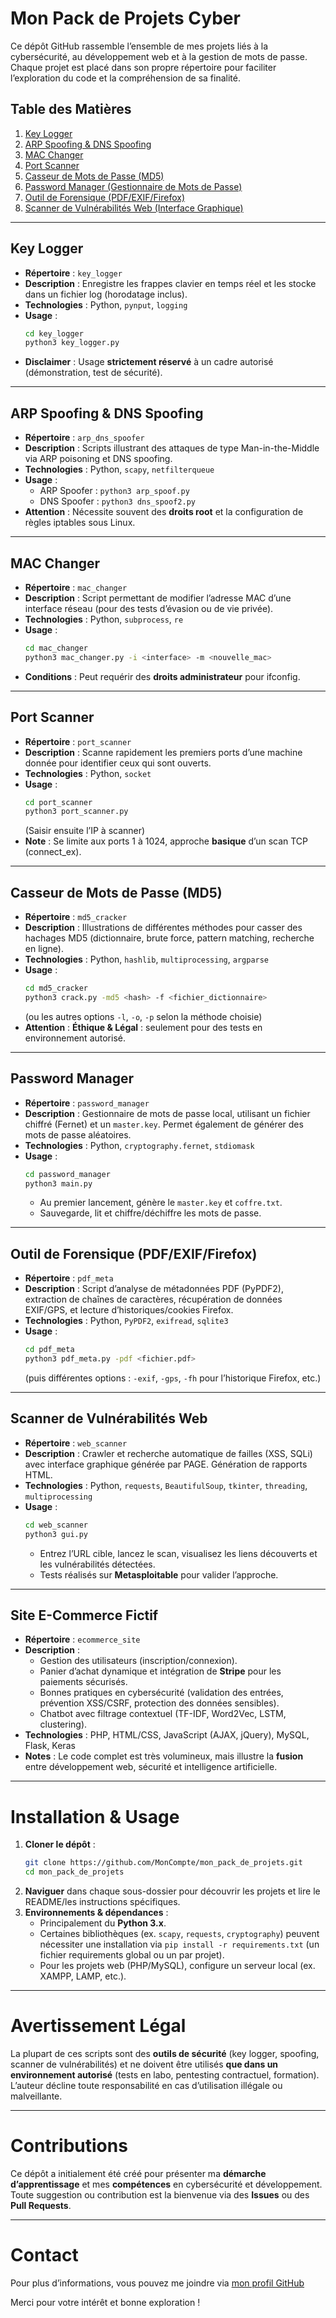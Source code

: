 # Mon Pack de Projets Cyber

Ce dépôt GitHub rassemble l’ensemble de mes projets liés à la cybersécurité, au développement web et à la gestion de mots de passe. Chaque projet est placé dans son propre répertoire pour faciliter l’exploration du code et la compréhension de sa finalité.

## Table des Matières
1. [Key Logger](#key-logger)  
2. [ARP Spoofing & DNS Spoofing](#arp-spoofing--dns-spoofing)  
3. [MAC Changer](#mac-changer)  
4. [Port Scanner](#port-scanner)  
5. [Casseur de Mots de Passe (MD5)](#casseur-de-mots-de-passe-md5)  
6. [Password Manager (Gestionnaire de Mots de Passe)](#password-manager)  
7. [Outil de Forensique (PDF/EXIF/Firefox)](#outil-de-forensique)  
8. [Scanner de Vulnérabilités Web (Interface Graphique)](#scanner-de-vulnérabilités-web)  

---

## Key Logger
- **Répertoire** : `key_logger`
- **Description** : Enregistre les frappes clavier en temps réel et les stocke dans un fichier log (horodatage inclus).
- **Technologies** : Python, `pynput`, `logging`
- **Usage** : 
  ```bash
  cd key_logger
  python3 key_logger.py
  ```
- **Disclaimer** : Usage **strictement réservé** à un cadre autorisé (démonstration, test de sécurité).

---

## ARP Spoofing & DNS Spoofing
- **Répertoire** : `arp_dns_spoofer`
- **Description** : Scripts illustrant des attaques de type Man-in-the-Middle via ARP poisoning et DNS spoofing.
- **Technologies** : Python, `scapy`, `netfilterqueue`
- **Usage** :
  - ARP Spoofer : `python3 arp_spoof.py`
  - DNS Spoofer : `python3 dns_spoof2.py`
- **Attention** : Nécessite souvent des **droits root** et la configuration de règles iptables sous Linux.

---

## MAC Changer
- **Répertoire** : `mac_changer`
- **Description** : Script permettant de modifier l’adresse MAC d’une interface réseau (pour des tests d’évasion ou de vie privée).
- **Technologies** : Python, `subprocess`, `re`
- **Usage** :
  ```bash
  cd mac_changer
  python3 mac_changer.py -i <interface> -m <nouvelle_mac>
  ```
- **Conditions** : Peut requérir des **droits administrateur** pour ifconfig.

---

## Port Scanner
- **Répertoire** : `port_scanner`
- **Description** : Scanne rapidement les premiers ports d’une machine donnée pour identifier ceux qui sont ouverts.
- **Technologies** : Python, `socket`
- **Usage** : 
  ```bash
  cd port_scanner
  python3 port_scanner.py
  ```
  (Saisir ensuite l’IP à scanner)
- **Note** : Se limite aux ports 1 à 1024, approche **basique** d’un scan TCP (connect_ex).

---

## Casseur de Mots de Passe (MD5)
- **Répertoire** : `md5_cracker`
- **Description** : Illustrations de différentes méthodes pour casser des hachages MD5 (dictionnaire, brute force, pattern matching, recherche en ligne).
- **Technologies** : Python, `hashlib`, `multiprocessing`, `argparse`
- **Usage** : 
  ```bash
  cd md5_cracker
  python3 crack.py -md5 <hash> -f <fichier_dictionnaire>
  ```
  (ou les autres options `-l`, `-o`, `-p` selon la méthode choisie)
- **Attention** : **Éthique & Légal** : seulement pour des tests en environnement autorisé.

---

## Password Manager
- **Répertoire** : `password_manager`
- **Description** : Gestionnaire de mots de passe local, utilisant un fichier chiffré (Fernet) et un `master.key`. Permet également de générer des mots de passe aléatoires.
- **Technologies** : Python, `cryptography.fernet`, `stdiomask`
- **Usage** : 
  ```bash
  cd password_manager
  python3 main.py
  ```
  - Au premier lancement, génère le `master.key` et `coffre.txt`.
  - Sauvegarde, lit et chiffre/déchiffre les mots de passe.

---

## Outil de Forensique (PDF/EXIF/Firefox)
- **Répertoire** : `pdf_meta`
- **Description** : Script d’analyse de métadonnées PDF (PyPDF2), extraction de chaînes de caractères, récupération de données EXIF/GPS, et lecture d’historiques/cookies Firefox.
- **Technologies** : Python, `PyPDF2`, `exifread`, `sqlite3`
- **Usage** : 
  ```bash
  cd pdf_meta
  python3 pdf_meta.py -pdf <fichier.pdf>
  ```
  (puis différentes options : `-exif`, `-gps`, `-fh` pour l’historique Firefox, etc.)

---

## Scanner de Vulnérabilités Web
- **Répertoire** : `web_scanner`
- **Description** : Crawler et recherche automatique de failles (XSS, SQLi) avec interface graphique générée par PAGE. Génération de rapports HTML.
- **Technologies** : Python, `requests`, `BeautifulSoup`, `tkinter`, `threading`, `multiprocessing`
- **Usage** :
  ```bash
  cd web_scanner
  python3 gui.py
  ```
  - Entrez l’URL cible, lancez le scan, visualisez les liens découverts et les vulnérabilités détectées.
  - Tests réalisés sur **Metasploitable** pour valider l’approche.

---

## Site E-Commerce Fictif
- **Répertoire** : `ecommerce_site`
- **Description** :  
  - Gestion des utilisateurs (inscription/connexion).  
  - Panier d’achat dynamique et intégration de **Stripe** pour les paiements sécurisés.  
  - Bonnes pratiques en cybersécurité (validation des entrées, prévention XSS/CSRF, protection des données sensibles).  
  - Chatbot avec filtrage contextuel (TF-IDF, Word2Vec, LSTM, clustering).  
- **Technologies** : PHP, HTML/CSS, JavaScript (AJAX, jQuery), MySQL, Flask, Keras
- **Notes** : Le code complet est très volumineux, mais illustre la **fusion** entre développement web, sécurité et intelligence artificielle.

---

# Installation & Usage

1. **Cloner le dépôt** :
   ```bash
   git clone https://github.com/MonCompte/mon_pack_de_projets.git
   cd mon_pack_de_projets
   ```
2. **Naviguer** dans chaque sous-dossier pour découvrir les projets et lire le README/les instructions spécifiques.
3. **Environnements & dépendances** :  
   - Principalement du **Python 3.x**.  
   - Certaines bibliothèques (ex. `scapy`, `requests`, `cryptography`) peuvent nécessiter une installation via `pip install -r requirements.txt` (un fichier requirements global ou un par projet).  
   - Pour les projets web (PHP/MySQL), configure un serveur local (ex. XAMPP, LAMP, etc.).

---

# Avertissement Légal

La plupart de ces scripts sont des **outils de sécurité** (key logger, spoofing, scanner de vulnérabilités) et ne doivent être utilisés **que dans un environnement autorisé** (tests en labo, pentesting contractuel, formation). L’auteur décline toute responsabilité en cas d’utilisation illégale ou malveillante.

---

# Contributions

Ce dépôt a initialement été créé pour présenter ma **démarche d’apprentissage** et mes **compétences** en cybersécurité et développement. Toute suggestion ou contribution est la bienvenue via des **Issues** ou des **Pull Requests**.

---

# Contact

Pour plus d’informations, vous pouvez me joindre via [mon profil GitHub](https://github.com/vito-AM.com)

Merci pour votre intérêt et bonne exploration !
